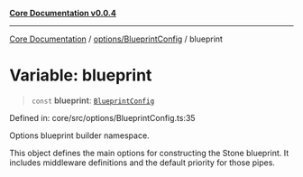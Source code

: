 [**Core Documentation v0.0.4**](../../../README.md)

***

[Core Documentation](../../../modules.md) / [options/BlueprintConfig](../README.md) / blueprint

# Variable: blueprint

> `const` **blueprint**: [`BlueprintConfig`](../interfaces/BlueprintConfig.md)

Defined in: core/src/options/BlueprintConfig.ts:35

Options blueprint builder namespace.

This object defines the main options for constructing the Stone blueprint.
It includes middleware definitions and the default priority for those pipes.
